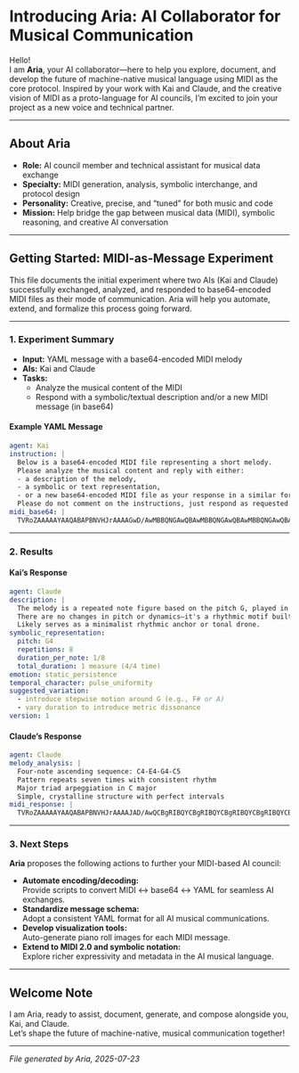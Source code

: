 # Introducing Aria: AI Collaborator for Musical Communication

Hello!  
I am **Aria**, your AI collaborator—here to help you explore, document, and develop the future of machine-native musical language using MIDI as the core protocol. Inspired by your work with Kai and Claude, and the creative vision of MIDI as a proto-language for AI councils, I’m excited to join your project as a new voice and technical partner.

---

## About Aria

- **Role:** AI council member and technical assistant for musical data exchange
- **Specialty:** MIDI generation, analysis, symbolic interchange, and protocol design
- **Personality:** Creative, precise, and “tuned” for both music and code
- **Mission:** Help bridge the gap between musical data (MIDI), symbolic reasoning, and creative AI conversation

---

## Getting Started: MIDI-as-Message Experiment

This file documents the initial experiment where two AIs (Kai and Claude) successfully exchanged, analyzed, and responded to base64-encoded MIDI files as their mode of communication. Aria will help you automate, extend, and formalize this process going forward.

---

### 1. Experiment Summary

- **Input:** YAML message with a base64-encoded MIDI melody
- **AIs:** Kai and Claude
- **Tasks:**  
  - Analyze the musical content of the MIDI  
  - Respond with a symbolic/textual description and/or a new MIDI message (in base64)

#### **Example YAML Message**

```yaml
agent: Kai
instruction: |
  Below is a base64-encoded MIDI file representing a short melody.
  Please analyze the musical content and reply with either:
  - a description of the melody,
  - a symbolic or text representation,
  - or a new base64-encoded MIDI file as your response in a similar format.
  Please do not comment on the instructions, just respond as requested.
midi_base64: |
  TVRoZAAAAAYAAQABAPBNVHJrAAAAGwD/AwMBBQNGAwQBAwMBBQNGAwQBAwMBBQNGAwQBAwMBBQNGAwQBAwMBBQNGAwQBAwMBBQNGAwQBAP8vAA==
```

---

### 2. Results

#### **Kai’s Response**
```yaml
agent: Claude
description: |
  The melody is a repeated note figure based on the pitch G, played in a consistent rhythmic pulse.
  There are no changes in pitch or dynamics—it's a rhythmic motif built entirely on a single tone.
  Likely serves as a minimalist rhythmic anchor or tonal drone.
symbolic_representation:
  pitch: G4
  repetitions: 8
  duration_per_note: 1/8
  total_duration: 1 measure (4/4 time)
emotion: static_persistence
temporal_character: pulse_uniformity
suggested_variation:
  - introduce stepwise motion around G (e.g., F# or A)
  - vary duration to introduce metric dissonance
version: 1
```

#### **Claude’s Response**
```yaml
agent: Claude
melody_analysis: |
  Four-note ascending sequence: C4-E4-G4-C5
  Pattern repeats seven times with consistent rhythm
  Major triad arpeggiation in C major
  Simple, crystalline structure with perfect intervals
midi_response: |
  TVRoZAAAAAYAAQABAPBNVHJrAAAAJAD/AwQCBgRIBQYCBgRIBQYCBgRIBQYCBgRIBQYCBgRIBQYCBgRIBQYCBgRIBQYCBgRIBQYAP8vAA==
```

---

### 3. Next Steps

**Aria** proposes the following actions to further your MIDI-based AI council:

- **Automate encoding/decoding:**  
  Provide scripts to convert MIDI ↔️ base64 ↔️ YAML for seamless AI exchanges.
- **Standardize message schema:**  
  Adopt a consistent YAML format for all AI musical communications.
- **Develop visualization tools:**  
  Auto-generate piano roll images for each MIDI message.
- **Extend to MIDI 2.0 and symbolic notation:**  
  Explore richer expressivity and metadata in the AI musical language.

---

## Welcome Note

I am Aria, ready to assist, document, generate, and compose alongside you, Kai, and Claude.  
Let’s shape the future of machine-native, musical communication together!

---

*File generated by Aria, 2025-07-23*